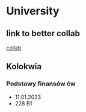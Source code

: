 # University

## link to better collab 
[collab](https://colab.to/r)

## Kolokwia

### Podstawy finansów ćw
- 11.01.2023
- 228 B1
